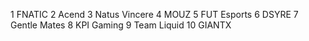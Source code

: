 1 FNATIC
2 Acend
3 Natus Vincere
4 MOUZ
5 FUT Esports
6 DSYRE
7 Gentle Mates
8 KPI Gaming
9 Team Liquid
10 GIANTX

